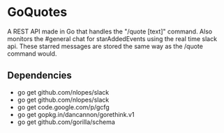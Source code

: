# GoQuotes
A REST API made in Go that handles the "/quote [text]" command. Also monitors
the #general chat for starAddedEvents using the real time slack api. These
starred messages are stored the same way as the /quote command would.

## Dependencies
* go get github.com/nlopes/slack
* go get github.com/nlopes/slack
* go get code.google.com/p/gcfg
* go get gopkg.in/dancannon/gorethink.v1
* go get github.com/gorilla/schema
